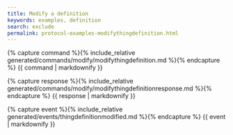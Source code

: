```yaml
---
title: Modify a definition
keywords: examples, definition
search: exclude
permalink: protocol-examples-modifythingdefinition.html
---
```


{% capture command %}{% include_relative generated/commands/modify/modifythingdefinition.md %}{% endcapture %}
{{ command | markdownify }}

{% capture response %}{% include_relative generated/commands/modify/modifythingdefinitionresponse.md %}{% endcapture %}
{{ response | markdownify }}

{% capture event %}{% include_relative generated/events/thingdefinitionmodified.md %}{% endcapture %}
{{ event | markdownify }}

